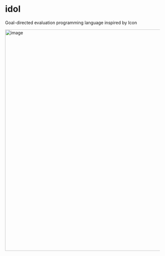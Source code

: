 # idol
Goal-directed evaluation programming language inspired by Icon 

<img width="722" alt="image" src="https://github.com/user-attachments/assets/6b44d814-b019-48f8-89a7-e39179368279">
